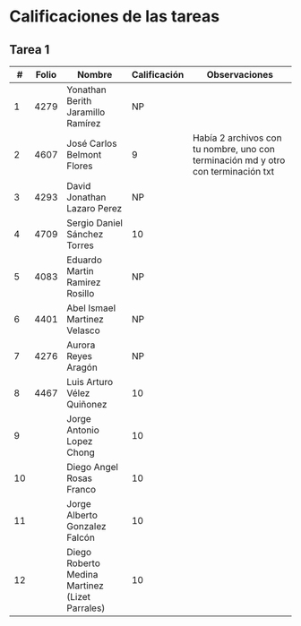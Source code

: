 # Calificaciones de las tareas

## Tarea 1

| #    | Folio | Nombre                            | Calificación | Observaciones |
| ---- | ----- | --------------------------------- | ------------- | ------------- |
| 1    | 4279  | Yonathan Berith Jaramillo Ramírez | NP |              |
| 2    | 4607  | José Carlos Belmont Flores        | 9 | Había 2 archivos con tu nombre, uno con terminación md y otro con terminación txt |
| 3    | 4293  | David Jonathan Lazaro Perez       | NP |              |
| 4    | 4709  | Sergio Daniel Sánchez Torres      | 10 |              |
| 5    | 4083  | Eduardo Martin Ramirez Rosillo    | NP |              |
| 6    | 4401  | Abel Ismael Martinez Velasco      | NP |              |
| 7    | 4276  | Aurora Reyes Aragón               | NP |              |
| 8   | 4467  | Luis Arturo Vélez Quiñonez        | 10 |              |
| 9  |       | Jorge Antonio Lopez Chong                      | 10 |      |
| 10   |       | Diego Angel Rosas Franco                       | 10 |      |
| 11 |       | Jorge Alberto Gonzalez Falcón                  | 10 |      |
| 12   |       | Diego Roberto Medina Martinez (Lizet Parrales) | 10 |      |
